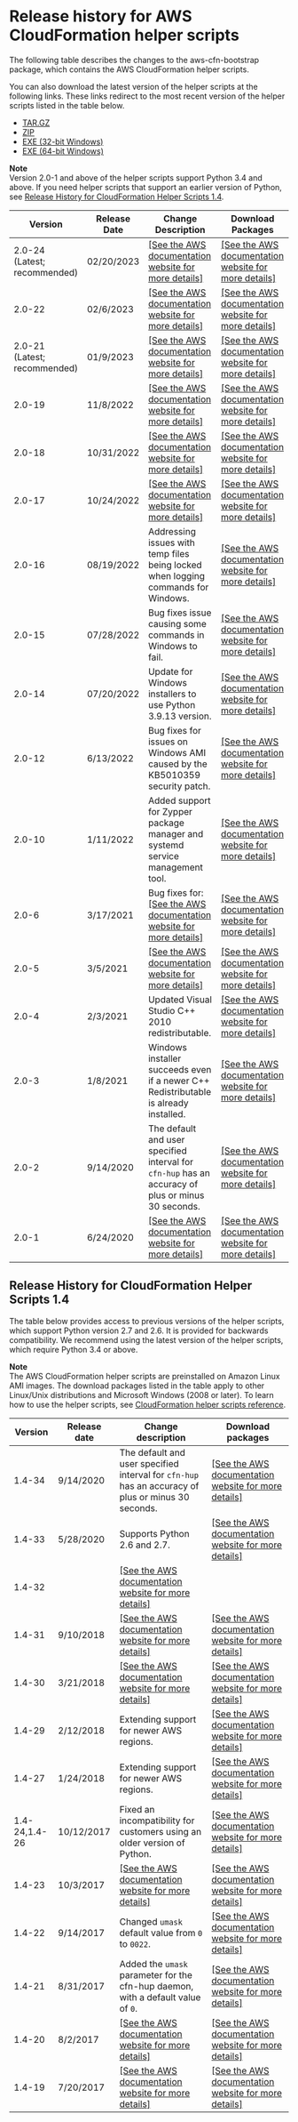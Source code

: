 # Release history for AWS CloudFormation helper scripts<a name="releasehistory-aws-cfn-bootstrap"></a>

The following table describes the changes to the aws\-cfn\-bootstrap package, which contains the AWS CloudFormation helper scripts\.

You can also download the latest version of the helper scripts at the following links\. These links redirect to the most recent version of the helper scripts listed in the table below\.
+ [ TAR\.GZ](https://s3.amazonaws.com/cloudformation-examples/aws-cfn-bootstrap-py3-latest.tar.gz)
+ [ ZIP](https://s3.amazonaws.com/cloudformation-examples/aws-cfn-bootstrap-py3-latest.zip)
+ [ EXE \(32\-bit Windows\)](https://s3.amazonaws.com/cloudformation-examples/aws-cfn-bootstrap-py3-latest.exe)
+ [ EXE \(64\-bit Windows\)](https://s3.amazonaws.com/cloudformation-examples/aws-cfn-bootstrap-py3-win64-latest.exe)

**Note**  
Version 2\.0\-1 and above of the helper scripts support Python 3\.4 and above\. If you need helper scripts that support an earlier version of Python, see [Release History for CloudFormation Helper Scripts 1\.4](https://docs.aws.amazon.com/AWSCloudFormation/latest/UserGuide/releasehistory-aws-cfn-bootstrap.html#releasehistory-aws-cfn-bootstrap-v1)\.


| Version | Release Date | Change Description | Download Packages | 
| --- | --- | --- | --- | 
|  2\.0\-24 \(Latest; recommended\)  |  02/20/2023  |  [\[See the AWS documentation website for more details\]](http://docs.aws.amazon.com/AWSCloudFormation/latest/UserGuide/releasehistory-aws-cfn-bootstrap.html)  |  [\[See the AWS documentation website for more details\]](http://docs.aws.amazon.com/AWSCloudFormation/latest/UserGuide/releasehistory-aws-cfn-bootstrap.html)  | 
|  2\.0\-22  |  02/6/2023  |  [\[See the AWS documentation website for more details\]](http://docs.aws.amazon.com/AWSCloudFormation/latest/UserGuide/releasehistory-aws-cfn-bootstrap.html)  |  [\[See the AWS documentation website for more details\]](http://docs.aws.amazon.com/AWSCloudFormation/latest/UserGuide/releasehistory-aws-cfn-bootstrap.html)  | 
|  2\.0\-21 \(Latest; recommended\)  |  01/9/2023  |  [\[See the AWS documentation website for more details\]](http://docs.aws.amazon.com/AWSCloudFormation/latest/UserGuide/releasehistory-aws-cfn-bootstrap.html)  |  [\[See the AWS documentation website for more details\]](http://docs.aws.amazon.com/AWSCloudFormation/latest/UserGuide/releasehistory-aws-cfn-bootstrap.html)  | 
|  2\.0\-19  |  11/8/2022  |  [\[See the AWS documentation website for more details\]](http://docs.aws.amazon.com/AWSCloudFormation/latest/UserGuide/releasehistory-aws-cfn-bootstrap.html)  |  [\[See the AWS documentation website for more details\]](http://docs.aws.amazon.com/AWSCloudFormation/latest/UserGuide/releasehistory-aws-cfn-bootstrap.html)  | 
|  2\.0\-18  |  10/31/2022  |  [\[See the AWS documentation website for more details\]](http://docs.aws.amazon.com/AWSCloudFormation/latest/UserGuide/releasehistory-aws-cfn-bootstrap.html)  |  [\[See the AWS documentation website for more details\]](http://docs.aws.amazon.com/AWSCloudFormation/latest/UserGuide/releasehistory-aws-cfn-bootstrap.html)  | 
|  2\.0\-17  |  10/24/2022  |  [\[See the AWS documentation website for more details\]](http://docs.aws.amazon.com/AWSCloudFormation/latest/UserGuide/releasehistory-aws-cfn-bootstrap.html)  |  [\[See the AWS documentation website for more details\]](http://docs.aws.amazon.com/AWSCloudFormation/latest/UserGuide/releasehistory-aws-cfn-bootstrap.html)  | 
|  2\.0\-16   | 08/19/2022 |  Addressing issues with temp files being locked when logging commands for Windows\.  |  [\[See the AWS documentation website for more details\]](http://docs.aws.amazon.com/AWSCloudFormation/latest/UserGuide/releasehistory-aws-cfn-bootstrap.html)  | 
|  2\.0\-15   | 07/28/2022 |  Bug fixes issue causing some commands in Windows to fail\.  |  [\[See the AWS documentation website for more details\]](http://docs.aws.amazon.com/AWSCloudFormation/latest/UserGuide/releasehistory-aws-cfn-bootstrap.html)  | 
| 2\.0\-14 | 07/20/2022 |  Update for Windows installers to use Python 3\.9\.13 version\.  |  [\[See the AWS documentation website for more details\]](http://docs.aws.amazon.com/AWSCloudFormation/latest/UserGuide/releasehistory-aws-cfn-bootstrap.html)  | 
|  2\.0\-12   |  6/13/2022  |  Bug fixes for issues on Windows AMI caused by the KB5010359 security patch\.  |  [\[See the AWS documentation website for more details\]](http://docs.aws.amazon.com/AWSCloudFormation/latest/UserGuide/releasehistory-aws-cfn-bootstrap.html)  | 
|  2\.0\-10  |  1/11/2022  |  Added support for Zypper package manager and systemd service management tool\.  |  [\[See the AWS documentation website for more details\]](http://docs.aws.amazon.com/AWSCloudFormation/latest/UserGuide/releasehistory-aws-cfn-bootstrap.html)  | 
|  2\.0\-6  |  3/17/2021  |  Bug fixes for: [\[See the AWS documentation website for more details\]](http://docs.aws.amazon.com/AWSCloudFormation/latest/UserGuide/releasehistory-aws-cfn-bootstrap.html)  |  [\[See the AWS documentation website for more details\]](http://docs.aws.amazon.com/AWSCloudFormation/latest/UserGuide/releasehistory-aws-cfn-bootstrap.html)  | 
|  2\.0\-5  |  3/5/2021  |  [\[See the AWS documentation website for more details\]](http://docs.aws.amazon.com/AWSCloudFormation/latest/UserGuide/releasehistory-aws-cfn-bootstrap.html)  |  [\[See the AWS documentation website for more details\]](http://docs.aws.amazon.com/AWSCloudFormation/latest/UserGuide/releasehistory-aws-cfn-bootstrap.html)  | 
|  2\.0\-4  |  2/3/2021  |  Updated Visual Studio C\+\+ 2010 redistributable\.  |  [\[See the AWS documentation website for more details\]](http://docs.aws.amazon.com/AWSCloudFormation/latest/UserGuide/releasehistory-aws-cfn-bootstrap.html)  | 
|  2\.0\-3  |  1/8/2021  |  Windows installer succeeds even if a newer C\+\+ Redistributable is already installed\.  |  [\[See the AWS documentation website for more details\]](http://docs.aws.amazon.com/AWSCloudFormation/latest/UserGuide/releasehistory-aws-cfn-bootstrap.html)  | 
|  2\.0\-2  |  9/14/2020  |  The default and user specified interval for `cfn-hup` has an accuracy of plus or minus 30 seconds\.  |  [\[See the AWS documentation website for more details\]](http://docs.aws.amazon.com/AWSCloudFormation/latest/UserGuide/releasehistory-aws-cfn-bootstrap.html)  | 
|  2\.0\-1  |  6/24/2020  |  [\[See the AWS documentation website for more details\]](http://docs.aws.amazon.com/AWSCloudFormation/latest/UserGuide/releasehistory-aws-cfn-bootstrap.html)  |  [\[See the AWS documentation website for more details\]](http://docs.aws.amazon.com/AWSCloudFormation/latest/UserGuide/releasehistory-aws-cfn-bootstrap.html)  | 

## Release History for CloudFormation Helper Scripts 1\.4<a name="releasehistory-aws-cfn-bootstrap-v1"></a>

The table below provides access to previous versions of the helper scripts, which support Python version 2\.7 and 2\.6\. It is provided for backwards compatibility\. We recommend using the latest version of the helper scripts, which require Python 3\.4 or above\.

**Note**  
The AWS CloudFormation helper scripts are preinstalled on Amazon Linux AMI images\. The download packages listed in the table apply to other Linux/Unix distributions and Microsoft Windows \(2008 or later\)\. To learn how to use the helper scripts, see [CloudFormation helper scripts reference](cfn-helper-scripts-reference.md)\.


| Version | Release date | Change description | Download packages | 
| --- | --- | --- | --- | 
|  1\.4\-34  |  9/14/2020  |  The default and user specified interval for `cfn-hup` has an accuracy of plus or minus 30 seconds\.  |  [\[See the AWS documentation website for more details\]](http://docs.aws.amazon.com/AWSCloudFormation/latest/UserGuide/releasehistory-aws-cfn-bootstrap.html)  | 
|  1\.4\-33  |  5/28/2020  |  Supports Python 2\.6 and 2\.7\.  |  [\[See the AWS documentation website for more details\]](http://docs.aws.amazon.com/AWSCloudFormation/latest/UserGuide/releasehistory-aws-cfn-bootstrap.html)  | 
|  1\.4\-32   |    |  [\[See the AWS documentation website for more details\]](http://docs.aws.amazon.com/AWSCloudFormation/latest/UserGuide/releasehistory-aws-cfn-bootstrap.html)  |   | 
|  1\.4\-31  |  9/10/2018  |  [\[See the AWS documentation website for more details\]](http://docs.aws.amazon.com/AWSCloudFormation/latest/UserGuide/releasehistory-aws-cfn-bootstrap.html)  |  [\[See the AWS documentation website for more details\]](http://docs.aws.amazon.com/AWSCloudFormation/latest/UserGuide/releasehistory-aws-cfn-bootstrap.html)  | 
|  1\.4\-30  |  3/21/2018  |  [\[See the AWS documentation website for more details\]](http://docs.aws.amazon.com/AWSCloudFormation/latest/UserGuide/releasehistory-aws-cfn-bootstrap.html)  |  [\[See the AWS documentation website for more details\]](http://docs.aws.amazon.com/AWSCloudFormation/latest/UserGuide/releasehistory-aws-cfn-bootstrap.html)  | 
|  1\.4\-29   |  2/12/2018  |  Extending support for newer AWS regions\.  |  [\[See the AWS documentation website for more details\]](http://docs.aws.amazon.com/AWSCloudFormation/latest/UserGuide/releasehistory-aws-cfn-bootstrap.html)  | 
|  1\.4\-27  |  1/24/2018  |  Extending support for newer AWS regions\.  |  [\[See the AWS documentation website for more details\]](http://docs.aws.amazon.com/AWSCloudFormation/latest/UserGuide/releasehistory-aws-cfn-bootstrap.html)  | 
|  1\.4\-24,1\.4\-26  |  10/12/2017  |  Fixed an incompatibility for customers using an older version of Python\.  |  [\[See the AWS documentation website for more details\]](http://docs.aws.amazon.com/AWSCloudFormation/latest/UserGuide/releasehistory-aws-cfn-bootstrap.html)  | 
|  1\.4\-23  |  10/3/2017  |  [\[See the AWS documentation website for more details\]](http://docs.aws.amazon.com/AWSCloudFormation/latest/UserGuide/releasehistory-aws-cfn-bootstrap.html)  |  [\[See the AWS documentation website for more details\]](http://docs.aws.amazon.com/AWSCloudFormation/latest/UserGuide/releasehistory-aws-cfn-bootstrap.html)  | 
|  1\.4\-22  |  9/14/2017  |  Changed `umask` default value from `0` to `0022`\.  |  [\[See the AWS documentation website for more details\]](http://docs.aws.amazon.com/AWSCloudFormation/latest/UserGuide/releasehistory-aws-cfn-bootstrap.html)  | 
|  1\.4\-21  |  8/31/2017  |  Added the `umask` parameter for the cfn\-hup daemon, with a default value of `0`\.  |  [\[See the AWS documentation website for more details\]](http://docs.aws.amazon.com/AWSCloudFormation/latest/UserGuide/releasehistory-aws-cfn-bootstrap.html)  | 
|  1\.4\-20  |  8/2/2017  |  [\[See the AWS documentation website for more details\]](http://docs.aws.amazon.com/AWSCloudFormation/latest/UserGuide/releasehistory-aws-cfn-bootstrap.html)  |  [\[See the AWS documentation website for more details\]](http://docs.aws.amazon.com/AWSCloudFormation/latest/UserGuide/releasehistory-aws-cfn-bootstrap.html)  | 
|  1\.4\-19  |  7/20/2017  |  [\[See the AWS documentation website for more details\]](http://docs.aws.amazon.com/AWSCloudFormation/latest/UserGuide/releasehistory-aws-cfn-bootstrap.html)  |  [\[See the AWS documentation website for more details\]](http://docs.aws.amazon.com/AWSCloudFormation/latest/UserGuide/releasehistory-aws-cfn-bootstrap.html)  | 